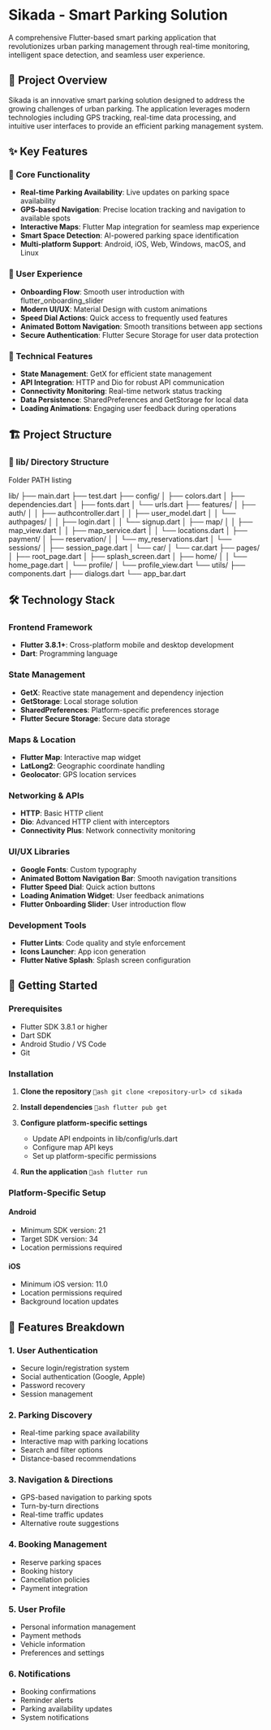 ﻿# Sikada - Smart Parking Solution

A comprehensive Flutter-based smart parking application that revolutionizes urban parking management through real-time monitoring, intelligent space detection, and seamless user experience.

## 🚗 Project Overview

Sikada is an innovative smart parking solution designed to address the growing challenges of urban parking. The application leverages modern technologies including GPS tracking, real-time data processing, and intuitive user interfaces to provide an efficient parking management system.

## ✨ Key Features

### 🎯 Core Functionality
- **Real-time Parking Availability**: Live updates on parking space availability
- **GPS-based Navigation**: Precise location tracking and navigation to available spots
- **Interactive Maps**: Flutter Map integration for seamless map experience
- **Smart Space Detection**: AI-powered parking space identification
- **Multi-platform Support**: Android, iOS, Web, Windows, macOS, and Linux

### 📱 User Experience
- **Onboarding Flow**: Smooth user introduction with flutter_onboarding_slider
- **Modern UI/UX**: Material Design with custom animations
- **Speed Dial Actions**: Quick access to frequently used features
- **Animated Bottom Navigation**: Smooth transitions between app sections
- **Secure Authentication**: Flutter Secure Storage for user data protection

### 🔧 Technical Features
- **State Management**: GetX for efficient state management
- **API Integration**: HTTP and Dio for robust API communication
- **Connectivity Monitoring**: Real-time network status tracking
- **Data Persistence**: SharedPreferences and GetStorage for local data
- **Loading Animations**: Engaging user feedback during operations

## 🏗️ Project Structure

### 📁 lib/ Directory Structure


Folder PATH listing

lib/
├── main.dart
├── test.dart
├── config/
│   ├── colors.dart
│   ├── dependencies.dart
│   ├── fonts.dart
│   └── urls.dart
├── features/
│   ├── auth/
│   │   ├── authcontroller.dart
│   │   ├── user_model.dart
│   │   └── authpages/
│   │       ├── login.dart
│   │       └── signup.dart
│   ├── map/
│   │   ├── map_view.dart
│   │   ├── map_service.dart
│   │   └── locations.dart
│   ├── payment/
│   ├── reservation/
│   │   └── my_reservations.dart
│   └── sessions/
│       ├── session_page.dart
│       └── car/
│           └── car.dart
├── pages/
│   ├── root_page.dart
│   ├── splash_screen.dart
│   ├── home/
│   │   └── home_page.dart
│   └── profile/
│       └── profile_view.dart
└── utils/
    ├── components.dart
    ├── dialogs.dart
    └── app_bar.dart



## 🛠️ Technology Stack

### Frontend Framework
- **Flutter 3.8.1+**: Cross-platform mobile and desktop development
- **Dart**: Programming language

### State Management
- **GetX**: Reactive state management and dependency injection
- **GetStorage**: Local storage solution
- **SharedPreferences**: Platform-specific preferences storage
- **Flutter Secure Storage**: Secure data storage

### Maps & Location
- **Flutter Map**: Interactive map widget
- **LatLong2**: Geographic coordinate handling
- **Geolocator**: GPS location services

### Networking & APIs
- **HTTP**: Basic HTTP client
- **Dio**: Advanced HTTP client with interceptors
- **Connectivity Plus**: Network connectivity monitoring

### UI/UX Libraries
- **Google Fonts**: Custom typography
- **Animated Bottom Navigation Bar**: Smooth navigation transitions
- **Flutter Speed Dial**: Quick action buttons
- **Loading Animation Widget**: User feedback animations
- **Flutter Onboarding Slider**: User introduction flow

### Development Tools
- **Flutter Lints**: Code quality and style enforcement
- **Icons Launcher**: App icon generation
- **Flutter Native Splash**: Splash screen configuration

## 🚀 Getting Started

### Prerequisites
- Flutter SDK 3.8.1 or higher
- Dart SDK
- Android Studio / VS Code
- Git

### Installation

1. **Clone the repository**
   `ash
   git clone <repository-url>
   cd sikada
   `

2. **Install dependencies**
   `ash
   flutter pub get
   `

3. **Configure platform-specific settings**
   - Update API endpoints in lib/config/urls.dart
   - Configure map API keys
   - Set up platform-specific permissions

4. **Run the application**
   `ash
   flutter run
   `

### Platform-Specific Setup

#### Android
- Minimum SDK version: 21
- Target SDK version: 34
- Location permissions required

#### iOS
- Minimum iOS version: 11.0
- Location permissions required
- Background location updates



## 📱 Features Breakdown

### 1. User Authentication
- Secure login/registration system
- Social authentication (Google, Apple)
- Password recovery
- Session management

### 2. Parking Discovery
- Real-time parking space availability
- Interactive map with parking locations
- Search and filter options
- Distance-based recommendations

### 3. Navigation & Directions
- GPS-based navigation to parking spots
- Turn-by-turn directions
- Real-time traffic updates
- Alternative route suggestions

### 4. Booking Management
- Reserve parking spaces
- Booking history
- Cancellation policies
- Payment integration

### 5. User Profile
- Personal information management
- Payment methods
- Vehicle information
- Preferences and settings

### 6. Notifications
- Booking confirmations
- Reminder alerts
- Parking availability updates
- System notifications

